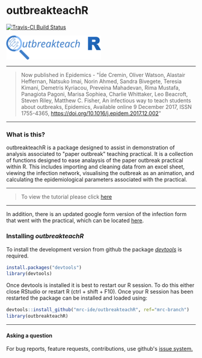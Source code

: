 # outbreakteachR

[![Travis-CI Build Status](https://travis-ci.org/mrc-ide/outbreakteachR.png?branch=mrc-branch)](https://travis-ci.org/mrc-ide/outbreakteachR)


![]()<img src="img/logo.svg" width="50%">

***
> Now published in Epidemics - "Íde Cremin, Oliver Watson, Alastair Heffernan, Natsuko Imai, Norin Ahmed, Sandra Bivegete, Teresia Kimani, Demetris Kyriacou, Preveina Mahadevan, Rima Mustafa, Panagiota Pagoni, Marisa Sophiea, Charlie Whittaker, Leo Beacroft, Steven Riley, Matthew C. Fisher, An infectious way to teach students about outbreaks, Epidemics, Available online 9 December 2017, ISSN 1755-4365, https://doi.org/10.1016/j.epidem.2017.12.002" 
***

### What is this?

outbreakteachR is a package designed to assist in demonstration of analysis associated to "paper outbreak" teaching practical. It is a collection of functions designed to ease analaysis of the paper outbreak practical within R. This includes importing and cleaning data from an excel sheet, viewing the infection network, visualising the outbreak as an animation, and calculating the epidemiological parameters associated with the practical.

***
> To view the tutorial please click [here](https://htmlpreview.github.io/?https://cdn.jsdelivr.net/gh/OJWatson/outbreakteachR@6b4a976e1faaae25926dcb568647b961e3a9d94b/tutorials/outbreakteachR-package-tutorial.html)

***

In addition, there is an updated google form version of the infection form that went with the practical, which can be located [here](https://drive.google.com/open?id=0B0-wM-jL1G-Sb2NiRU1DbDJWZGs).

### Installing *outbreakteachR*

To install the development version from github the package [*devtools*](https://github.com/hadley/devtools) is required.

```r
install.packages("devtools")
library(devtools)
```
Once devtools is installed it is best to restart our R session. To do this either close RStudio or restart R (ctrl + shift + F10). Once your R session
has been restarted the package can be installed and loaded using:

```r
devtools::install_github("mrc-ide/outbreakteachR", ref="mrc-branch")
library(outbreakteachR)
```

***

#### Asking a question

For bug reports, feature requests, contributions, use github's [issue system.](https://github.com/mrc-ide/outbreakteachR/issues)
